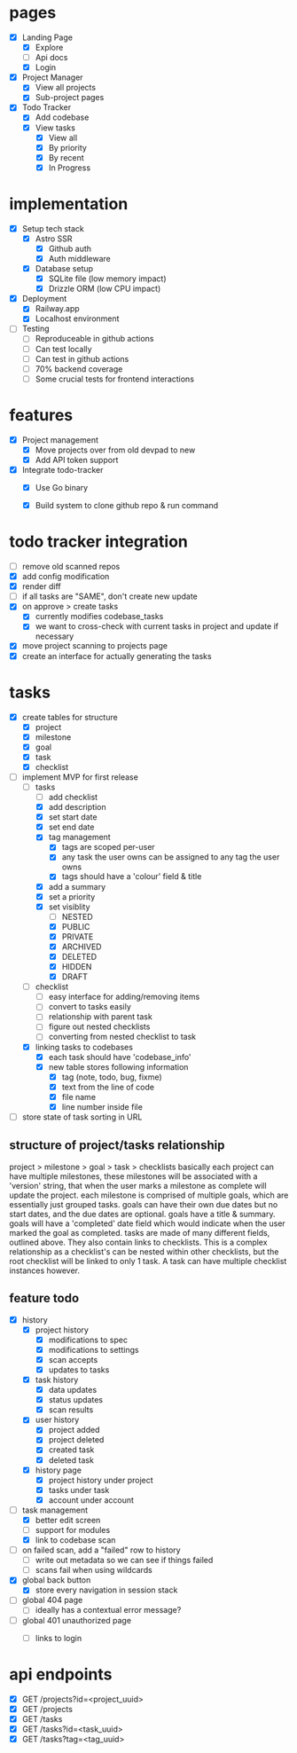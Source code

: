 # pages
- [x] Landing Page
    - [x] Explore
    - [ ] Api docs
    - [x] Login
- [x] Project Manager
    - [x] View all projects
    - [x] Sub-project pages
- [x] Todo Tracker
    - [x] Add codebase
    - [x] View tasks
        - [x] View all
        - [x] By priority
        - [x] By recent
        - [x] In Progress

# implementation
- [x] Setup tech stack
    - [x] Astro SSR
        - [x] Github auth
        - [x] Auth middleware
    - [x] Database setup
        - [x] SQLite file (low memory impact)
        - [x] Drizzle ORM (low CPU impact)
- [x] Deployment
    - [x] Railway.app
    - [x] Localhost environment
- [ ] Testing
    - [ ] Reproduceable in github actions
    - [ ] Can test locally
    - [ ] Can test in github actions
    - [ ] 70% backend coverage
    - [ ] Some crucial tests for frontend interactions

# features
- [x] Project management
    - [x] Move projects over from old devpad to new
    - [x] Add API token support
- [x] Integrate todo-tracker
    - [x] Use Go binary
    - [x] Build system to clone github repo & run command


# todo tracker integration
- [ ] remove old scanned repos
- [x] add config modification
- [x] render diff
- [ ] if all tasks are "SAME", don't create new update
- [x] on approve > create tasks
    - [x] currently modifies codebase_tasks
    - [x] we want to cross-check with current tasks in project and update if necessary
- [x] move project scanning to projects page
- [x] create an interface for actually generating the tasks

# tasks
- [x] create tables for structure
    - [x] project
    - [x] milestone
    - [x] goal
    - [x] task
    - [x] checklist
- [ ] implement MVP for first release
    - [ ] tasks
        - [ ] add checklist
        - [x] add description
        - [x] set start date
        - [x] set end date
        - [x] tag management
            - [x] tags are scoped per-user
            - [x] any task the user owns can be assigned to any tag the user owns
            - [x] tags should have a 'colour' field & title
        - [x] add a summary
        - [x] set a priority
        - [x] set visiblity
            - [ ] NESTED
            - [x] PUBLIC
            - [x] PRIVATE
            - [x] ARCHIVED
            - [x] DELETED
            - [x] HIDDEN
            - [x] DRAFT
    - [ ] checklist
        - [ ] easy interface for adding/removing items
        - [ ] convert to tasks easily
        - [ ] relationship with parent task
        - [ ] figure out nested checklists
        - [ ] converting from nested checklist to task
    - [x] linking tasks to codebases
        - [x] each task should have 'codebase_info'
        - [x] new table stores following information
            - [x] tag (note, todo, bug, fixme)
            - [x] text from the line of code
            - [x] file name
            - [x] line number inside file
- [ ] store state of task sorting in URL

## structure of project/tasks relationship
project > milestone > goal > task > checklists
basically each project can have multiple milestones, these milestones will be associated with a 'version' string, that when the user marks a milestone as complete will update the project.
each milestone is comprised of multiple goals, which are essentially just grouped tasks. goals can have their own due dates but no start dates, and the due dates are optional. goals have a title & summary. goals will have a 'completed' date field which would indicate when the user marked the goal as completed.
tasks are made of many different fields, outlined above. They also contain links to checklists. This is a complex relationship as a checklist's can be nested within other checklists, but the root checklist will be linked to only 1 task. A task can have multiple checklist instances however.


## feature todo
- [x] history
	- [x] project history
		- [x] modifications to spec
		- [x] modifications to settings
		- [x] scan accepts
		- [x] updates to tasks
	- [x] task history
		- [x] data updates
		- [x] status updates
		- [x] scan results
	- [x] user history
		- [x] project added
		- [x] project deleted
		- [x] created task
		- [x] deleted task
	- [x] history page
		- [x] project history under project
		- [x] tasks under task
		- [x] account under account
- [ ] task management
	- [x] better edit screen
	- [ ] support for modules
	- [x] link to codebase scan
- [ ] on failed scan, add a "failed" row to history
	- [ ] write out metadata so we can see if things failed
    - [ ] scans fail when using wildcards
- [x] global back button
	- [x] store every navigation in session stack
- [ ] global 404 page
	- [ ] ideally has a contextual error message?
- [ ] global 401 unauthorized page
	- [ ] links to login


# api endpoints
- [x] GET /projects?id=<project_uuid>
- [x] GET /projects
- [x] GET /tasks
- [x] GET /tasks?id=<task_uuid>
- [x] GET /tasks?tag=<tag_uuid>
